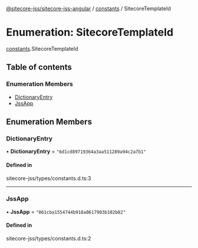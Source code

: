 [@sitecore-jss/sitecore-jss-angular](../README.md) / [constants](../modules/constants.md) / SitecoreTemplateId

# Enumeration: SitecoreTemplateId

[constants](../modules/constants.md).SitecoreTemplateId

## Table of contents

### Enumeration Members

- [DictionaryEntry](constants.SitecoreTemplateId.md#dictionaryentry)
- [JssApp](constants.SitecoreTemplateId.md#jssapp)

## Enumeration Members

### DictionaryEntry

• **DictionaryEntry** = ``"6d1cd89719364a3aa511289a94c2a7b1"``

#### Defined in

sitecore-jss/types/constants.d.ts:3

___

### JssApp

• **JssApp** = ``"061cba1554744b918a0617903b102b82"``

#### Defined in

sitecore-jss/types/constants.d.ts:2
